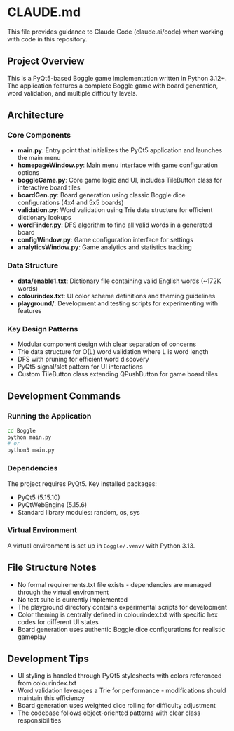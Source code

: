 # CLAUDE.md

This file provides guidance to Claude Code (claude.ai/code) when working with code in this repository.

## Project Overview

This is a PyQt5-based Boggle game implementation written in Python 3.12+. The application features a complete Boggle game with board generation, word validation, and multiple difficulty levels.

## Architecture

### Core Components

- **main.py**: Entry point that initializes the PyQt5 application and launches the main menu
- **homepageWindow.py**: Main menu interface with game configuration options
- **boggleGame.py**: Core game logic and UI, includes TileButton class for interactive board tiles
- **boardGen.py**: Board generation using classic Boggle dice configurations (4x4 and 5x5 boards)
- **validation.py**: Word validation using Trie data structure for efficient dictionary lookups
- **wordFinder.py**: DFS algorithm to find all valid words in a generated board
- **configWindow.py**: Game configuration interface for settings
- **analyticsWindow.py**: Game analytics and statistics tracking

### Data Structure

- **data/enable1.txt**: Dictionary file containing valid English words (~172K words)
- **colourindex.txt**: UI color scheme definitions and theming guidelines
- **playground/**: Development and testing scripts for experimenting with features

### Key Design Patterns

- Modular component design with clear separation of concerns
- Trie data structure for O(L) word validation where L is word length
- DFS with pruning for efficient word discovery
- PyQt5 signal/slot pattern for UI interactions
- Custom TileButton class extending QPushButton for game board tiles

## Development Commands

### Running the Application
```bash
cd Boggle
python main.py
# or
python3 main.py
```

### Dependencies
The project requires PyQt5. Key installed packages:
- PyQt5 (5.15.10)
- PyQtWebEngine (5.15.6)
- Standard library modules: random, os, sys

### Virtual Environment
A virtual environment is set up in `Boggle/.venv/` with Python 3.13.

## File Structure Notes

- No formal requirements.txt file exists - dependencies are managed through the virtual environment
- No test suite is currently implemented
- The playground directory contains experimental scripts for development
- Color theming is centrally defined in colourindex.txt with specific hex codes for different UI states
- Board generation uses authentic Boggle dice configurations for realistic gameplay

## Development Tips

- UI styling is handled through PyQt5 stylesheets with colors referenced from colourindex.txt
- Word validation leverages a Trie for performance - modifications should maintain this efficiency
- Board generation uses weighted dice rolling for difficulty adjustment
- The codebase follows object-oriented patterns with clear class responsibilities